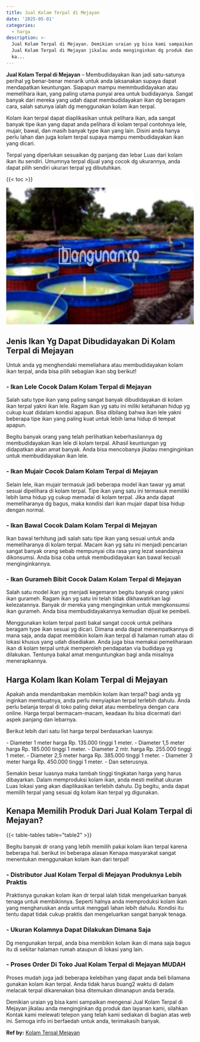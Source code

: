 ```yaml
---
title: Jual Kolam Terpal di Mejayan
date: '2025-05-01'
categories:
  - harga
description: >-
  Jual Kolam Terpal di Mejayan. Demikian uraian yg bisa kami sampaikan mengenai
  Jual Kolam Terpal di Mejayan jikalau anda menginginkan dg produk dan layanan
  ka...
---
```


**Jual Kolam Terpal di Mejayan** – Membudidayakan ikan jadi satu-satunya perihal yg benar-benar menarik untuk anda laksanakan supaya dapat mendapatkan keuntungan. Siapapun mampu memmbudidayakan atau memelihara ikan, yang paling utama punyai area untuk budidayanya. Sangat banyak dari mereka yang udah dapat membudidayakan ikan dg beragam cara, salah satunya ialah dg menggunakan kolam ikan terpal.

Kolam ikan terpal dapat diaplikasikan untuk pelihara ikan, ada sangat banyak tipe ikan yang dapat anda pelihara di kolam terpal contohnya lele, mujair, bawal, dan masih banyak type ikan yang lain. Disini anda hanya perlu lahan dan juga kolam terpal supaya mampu membudidayakan ikan yang dicari.

Terpal yang diperlukan sesuaikan dg panjang dan lebar Luas dari kolam ikan itu sendiri. Umumnya terpal dijual yang cocok dg ukurannya, anda dapat pilih sendiri ukuran terpal yg dibutuhkan.

{{< toc >}}

![Jual Kolam Terpal di Mejayan](/images/jual-kolam-terpal-42.png)

## Jenis Ikan Yg Dapat Dibudidayakan Di Kolam Terpal di Mejayan

Untuk anda yg menghendaki memeliahara atau membudidayakan kolam ikan terpal, anda bisa pilih sebagian ikan sbg berikut!

### \- Ikan Lele Cocok Dalam Kolam Terpal di Mejayan

Salah satu type ikan yang paling sangat banyak dibudidayakan di kolam ikan terpal yakni ikan lele. Ragam ikan yg satu ini miliki ketahanan hidup yg cukup kuat didalam kondisi apapun. Bisa dibilang bahwa ikan lele yakni beberapa tipe ikan yang paling kuat untuk lebih lama hidup di tempat apapun.

Begitu banyak orang yang telah perlihatkan keberhasilannya dg membudidayakan ikan lele di kolam terpal. Alhasil keuntungan yg didapatkan akan amat banyak. Anda bisa mencobanya jikalau menginginkan untuk membudidayakan ikan lele.

### \- Ikan Mujair Cocok Dalam Kolam Terpal di Mejayan

Selain lele, ikan mujair termasuk jadi beberapa model ikan tawar yg amat sesuai dipelihara di kolam terpal. Tipe ikan yang satu ini termasuk memiliki lebih lama hidup yg cukup memadai di kolam terpal. Jika anda dapat memeliharanya dg bagus, maka kondisi dari ikan mujair dapat bisa hidup dengan normal.

### \- Ikan Bawal Cocok Dalam Kolam Terpal di Mejayan

Ikan bawal terhitung jadi salah satu tipe ikan yang sesuai untuk anda memeliharanya di kolam terpal. Macam ikan yg satu ini menjadi pencarian sangat banyak orang sebab mempunyai cita rasa yang lezat seandainya dikonsumsi. Anda bisa coba untuk membudidayakan kan bawal kecuali menginginkannya.

### \- Ikan Gurameh Bibit Cocok Dalam Kolam Terpal di Mejayan

Salah satu model ikan yg menjadi kegemaran begitu banyak orang yakni ikan gurameh. Ragam ikan yg satu ini telah tidak dikhawatirkan lagi kelezatannya. Banyak dr mereka yang menginginkan untuk mengkonsumsi ikan gurameh. Anda bisa membudidayakannya kemudian dijual ke pembeli.

Menggunakan kolam terpal pasti bakal sangat cocok untuk pelihara beragam type ikan sesuai yg dicari. Dimana anda dapat menempatkannya di mana saja, anda dapat membikin kolam ikan terpal di halaman rumah atau di lokasi khusus yang udah disediakan. Anda juga bisa memakai pemeliharaan ikan di kolam terpal untuk memperoleh pendapatan via budidaya yg dilakukan. Tentunya bakal amat menguntungkan bagi anda misalnya menerapkannya.

## Harga Kolam Ikan Kolam Terpal di Mejayan

Apakah anda mendambakan membikin kolam ikan terpal? bagi anda yg inginkan membuatnya, anda perlu menyiapkan terpal terlebih dahulu. Anda perlu belanja terpal di toko paling dekat atau membelinya dengan cara online. Harga terpal bermacam-macam, keadaan itu bisa dicermati dari aspek panjang dan lebarnya.

Berikut lebih dari satu list harga terpal berdasarkan luasnya:

\- Diameter 1 meter harga Rp. 135.000 tinggi 1 meter. - Diameter 1,5 meter harga Rp. 185.000 tinggi 1 meter. - Diameter 2 mtr. harga Rp. 255.000 tinggi 1 meter. - Diameter 2,5 meter harga Rp. 385.000 tinggi 1 meter. - Diameter 3 meter harga Rp. 450.000 tinggi 1 meter. - Dan seterusnya.

Semakin besar luasnya maka tambah tinggi tingkatan harga yang harus dibayarkan. Dalam memproduksi kolam ikan, anda mesti melihat ukuran Luas lokasi yang akan diaplikasikan terlebih dahulu. Dg begitu, anda dapat memilih terpal yang sesuai dg kolam ikan terpal yg digunakan.

## Kenapa Memilih Produk Dari Jual Kolam Terpal di Mejayan?

{{< table-tables table="table2" >}}

Begitu banyak dr orang yang lebih memilih pakai kolam ikan terpal karena beberapa hal. berikut ini beberapa alasan Kenapa masyarakat sangat menentukan menggunakan kolam ikan dari terpal!

### \- Distributor Jual Kolam Terpal di Mejayan Produknya Lebih Praktis

Praktisnya gunakan kolam ikan dr terpal ialah tidak mengeluarkan banyak tenaga untuk membikinnya. Seperti halnya anda memproduksi kolam ikan yang mengharuskan anda untuk menggali lahan lebih dahulu. Kondisi itu tentu dapat tidak cukup praktis dan mengeluarkan sangat banyak tenaga.

### \- Ukuran Kolamnya Dapat Dilakukan Dimana Saja

Dg mengunakan terpal, anda bisa membikin kolam ikan di mana saja bagus itu di sekitar halaman rumah ataupun di lokasi yang lain.

### \- Proses Order Di Toko Jual Kolam Terpal di Mejayan MUDAH

Proses mudah juga jadi beberapa kelebihan yang dapat anda beli bilamana gunakan kolam ikan terpal. Anda tidak harus buang2 waktu di dalam melacak terpal dikarenakan bisa ditemukan dimanapun anda berada.

Demikian uraian yg bisa kami sampaikan mengenai Jual Kolam Terpal di Mejayan jikalau anda menginginkan dg produk dan layanan kami, silahkan Kontak kami melewati telepon yang telah kami sediakan di bagian atas web ini. Semoga info ini berfaedah untuk anda, terimakasih banyak.

**Ref by:** [Kolam Terpal Mejayan](https://id.wikipedia.org/wiki/Kolam)
